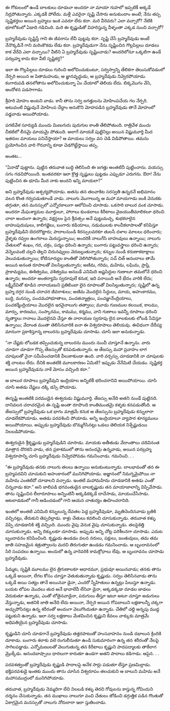 ﻿ఈ గోకులంలో ఉండే బాలకులు దూడలూ అందరూ నా మాయా గుహలో ఇప్పటికీ అక్కడే నిద్రపోతున్నారు. ఎక్కడకీ పోలేదు. మళ్లీ ఎవరైనా సృష్టి చేసారు అనుకుందాం అంటే; నేను తప్ప సృష్టికర్తలు అయిన బ్రహ్మలు ఇంక ఎవరూ లేరు కదా. మరి వీరెవరు? ఎలా వచ్చారో? నేటికి భూలోకంలో ఏడాది గడిచింది. మరి ఈ కృష్ణుడితో విహరిస్తున్న వీళ్ళంతా ఎక్కడ నుంచి వచ్చారో? 

బ్రహ్మదేవుడు సృష్టిస్తే గాని ఈ జీవరాసు లేవీ పుట్టవు కదా. సృష్టి చేసే బ్రహ్మదేవుడు అంటే నేనొక్కడినే గాని మరింకొకడు లేడు కదా. బ్రహ్మదేవుడుగా నేను సృష్టించిన గొల్లపిల్లలు దూడలు కాక వేరేవి ఎలా వచ్చాయి? వీటిని ఏ బ్రహ్మదేవుడు సృష్టించాడు? అందరిలోనూ ఒక్కటిగా ఉండే పరబ్రహ్మ కాదు కదా వీటి సృష్టికర్త?” 

ఇలా ఈ గొల్లపిల్లలు దూడలు గురించి అలోచించుకుంటూ, సర్వస్వాన్ని తేలికగా తెలుసుకోవడంలో నేర్పరి అయిన అ పితామహుడు, ఆ జ్ఞానవృద్ధుడు, ఆ బ్రహ్మదేవుడు నివ్వెరపోయాడు. కంగారుపడి తనలోతాను అలోచించుకున్నా ఏం చేయాలో తెలియ లేదు. బిక్కమొగం వేసి, ఆందోళన పడసాగాడు. 

శ్రీహరి మోహం అంటని వాడు. కానీ తాను సర్వ జగత్తులను మోహింపచేయ గల నేర్పరి. అటువంటి విష్ణువునే మోహింప చేద్దాం అనుకొని మోహపడిన బ్రహ్మదేవుడు తానే మోహంలో పడ్డవాడు అయిపోయాడు. 

పగటివేళ సూర్యుడి ముందు మిణుగురు పురుగుల కాంతి తేలిపోతుంది. రాత్రివేళ మంచు చీకటిలో లీనమై మాయమై పోతుంది. అలాగే మాయకే పుట్టినిల్లు అయిన విష్ణుమూర్తి మీద ఇతరుల మాయలు పనిచేస్తాయా? ఆ మాయలు సర్వం వస చెడి విడిపోతాయి. తమను ప్రయోగించిన వారి గౌరవాన్ని కూడా చెడగొట్టేస్తాయి తప్ప. 

అంతట... 

“ఏనాడో పుట్టాను. పుట్టిన తరువాత బుద్ధి తెలిసింది ఈ జగత్తు అంతటినీ పుట్టించాను. వయస్సు సగం గడచిపోయింది. ఇంతవరకూ ఇలా క్రొత్త సృష్టులు పుట్టడం ఎప్పుడూ ఎరుగను. ఔరా! నేను పుట్టించిన ఈ భూమి మీద నాకు అందని ఇన్ని మాయలా?” 

అని బ్రహ్మదేవుడు ఆశ్చర్యపోయాడు. అతను తన తలవాకిట సరస్వతి ఉన్నదనే అభిమానం వలన కొంత గర్వపడుతూండే వాడు. నాలుగు మొగాలున్న ఆ మహా మాయగాడు జంకి వెనుకకు తగ్గుతూ, తన మనస్సులో ఎన్నోరకాలుగా ఆలోచించి చూసాడు. ఒకసారి బాలుర వంక చూసాడు. అందరూ మేఘశ్యామల మూర్తులూ, హారాలు కుండలాలు కిరీటాలు వైజయంతీమాలికలూ ధరించి చాలా అందంగా ఉన్నారు; వక్షస్థలం పైన శ్రీవత్సం అనే పుట్టుమచ్చ, శుభకరాలైన బాహుపురుషులు, కాలిగజ్జెలు, బంగారు కడియాలు, నడుములకు కాంచీకలాపాలతో కనిపిస్తూ బ్రహ్మదేవుడిని బెదరగొట్టారు; పాదాలనుండి శిరస్సులవరకూ తులసీ దళాల మాలలు ధరించారు; వ్రేళ్ళకు రవ్వల ఉంగరాలు మెరుస్తున్నాయి; అందరికీ నాలుగేసి బాహువులు ఉన్నాయి; నాలుగు చేతులలో శంఖం, గద, చక్రం, పద్మం ధరించి ఉన్నారు; బంగారు పట్టువస్త్రాలు ధరించి ఉన్నారు; వెన్నెలవంటి చల్లని తెల్లని చిరునవ్వులు వెదజల్లుతున్నారు; కన్నుల నుండి కరుణాకటాక్షాలు వెలువడుతున్నాయి; కోటిసూర్యుల కాంతితో వెలిగిపోతున్నారు; సచ్ చిత్ ఆనందాలు తామే అయిన అనంత రూపాలతో విలసిల్లుతున్నారు; అణిమ, గరిమ, మహిమ, లఘిమ, ప్రాప్తి, ప్రాకామ్యము, ఈశిత్వము, వశిత్వము అనబడే ఎనిమిది అష్టసిద్ధుల గుణాలూ తమలోనే ధరించి ఉన్నారు; అందరూ అంతర్యామి స్వరూపులే కనుక, ఇది పరాయిది అనే భేదం వారికి లేదు; లక్ష్మీదేవితో కూడిన నారాయణుని ప్రతిబింబా లైన రూపాలతో విలసిల్లుతున్నారు; సృష్టిలో ఉన్న బ్రహ్మ దగ్గర నుండి చరాచర జీవరాశులు; అణిమ మొదలైన సిద్ధులు, మాయ, అహంకారము, బుద్ధి, మనస్సు, పంచమహాభూతాలు, పంచతన్మాత్రలు, పంచజ్ఞానేంద్రియాలు, పంచకర్మేంద్రియాలు మొదలైన ఇరవైనాలుగు తత్వాలు; మూడు గుణముల కలయిక, కాలము, మార్పు, కారణము, సంస్కారము, కామము, కర్మము, వాని గుణాలు ఇవన్నీ రూపాలు ధరించి నృత్యాలు గానాలు మొదలైనవి చేస్తూ ఈ నారాయణ స్వరూపు లైన బాలకులకు లోబడి సేవిస్తూ ఉన్నాయి; వేదాంత మంతా తెలిసినవారికి ఐనా ఈ విశ్వరూపాలు తెలియవు. ఈవిధంగా దేదీప్య మానంగా ప్రకాశిస్తూన్న బాలురను బ్రహ్మదేవుడు చూసాడు. చూసి ఇలా అనుకున్నాడు. 

“నా చేష్టకు లోబడక తప్పించుకున్న బాలురను ముందు నుంచీ చూస్తూనే ఉన్నాను. వారు చూడగా చూడగా గొప్ప తేజస్సుతో కనపడుతున్నారు. ఆ తేజస్సు మహా ప్రవాహం లాగ చూపులతో నైనా సమీపించడానికి వీలుకాకుండా ఉంది. వారి వర్చస్సు చూడడానికి నా చూపులకు శక్తి చాలటం లేదు. దీనికి అంతటికి మూలకారణం ఏమిటి? ఇప్పుడు నేనేమిటి చేయడం. సృష్టికర్త అయిన బ్రహ్మదేవుడను నాకే మోసం వచ్చింది కదా.” 

ఆ బాలుర రూపాలు బ్రహ్మదేవుని ఇంద్రియాల అన్నిటికీ భరించరానివి అయిపోయాయి. చూసి చూసి అతడు చేష్టలు దక్కి డస్సి పోయాడు. 

ఈసృష్టి అంతటికి పరముడైన ఈశ్వరుడు విష్ణుమూర్తి. తేజస్సు అనేది అతని నుండే పుట్టినది. దానివలన చరాచరమైన ఈ సృష్టి అంతా రూపొంది కాంతిమంతమై కళ్ళకు కనపడుతోంది. ఆ తేజస్సులో బ్రహ్మదేవుడు ఒక భాగం మాత్రమే కనుక ఆ తేజస్సును బ్రహ్మదేవుడు కన్నులారా చూడలేకపోయాడు. అతడు పరవశించి పోయాడు. అన్ని ఇంద్రియాలూ వ్యాపార శూన్యములు అయిపోయాయి. అప్పుడు బ్రహ్మదేవుడు బొమ్మగీసినట్లు ఒడలు తెలియక నిశ్చేష్టుడయి నిలబడిపోయాడు. 

ఈశ్వరుడైన శ్రీకృష్ణుడు బ్రహ్మదేవుడిని చూసాడు. మాయకు అతీతుడు వేదాంతాలు చదివినంత మాత్రాన దొరకని వాడు, తన ప్రకాశములో తాను ఆనందమై ఉన్నవాడు, అయిన పరబ్రహ్మ విశ్వరూపాన్ని చూసి బ్రహ్మదేవుడు నివ్వెరపోవడం గమనించాడు. గమనించి. . . 

“ఈ బ్రహ్మదేవుడు తనకు నాలుగు తలలు ఉన్నాయి అనుకుంటున్నాడు. బాలభావంతో తన ఈ బ్రహ్మపదవిని చూచుకుని అహంకారంలో మునిగిపోయాడు. అజ్ఞానంలో నిమగ్నమైపోయి నా మహిమ ఎంతటిదో చూడాలని వచ్చాడు. ఇంతటి మహామహిమ చూడడానికి అతడు ఎంతో చిన్నవాడు కదా.” అని జాలిపడి భగవంతుడైన బాలకృష్ణుడు తన మాయాజాలాన్ని విప్పివేసాడు. తాను సృష్టించిన లీలారూపాలు అన్నింటినీ అక్కడికక్కడే దాచేసాడు, మాయంచేసేసాడు. ఆటలాడడంలో గానీ ఆడించడంలో గాని ఆయన చాతుర్యం ఊహించరానిది. 

ఇంతలో అంతటి ఎనిమిది కన్నులున్న దేవతల పెద్ద బ్రహ్మదేవుడూ, మృతిచెందినవాడు బ్రతికి వచ్చినట్లు, తేరుకుని తెప్పరిల్లాడు. కాళ్లు చేతులు కదలించి చూసుకున్నాడు. తరువాత కళ్ళు విప్పి చూడడానికి శక్తి వచ్చింది. ముందు వైపు వెనుక వైపు చూసుకున్నాడు. తలపైకెత్తి చూసుకున్నాడు. అన్ని దిక్కులకూ చూసాడు. అప్పుడు అన్ని చోట్ల పరిశీలనగా చూసాడు. ఎదుట బృందావనం కనిపించింది. కృష్ణుడు ఉండడం వలన నరులు, పక్షులు, జంతువులు, తమ తమ జాతి సహజమైన శత్రుత్వాలను మరచి తిరుగుతూ ఉండడం గమనించాడు. ఆ బృందావనంలో సిరి సంపదలు ఉన్నాయి. అందులో ఉన్న వారెవరికి కామక్రోధాలు లేవు. ఆ బృందావనం చూసాడు బ్రహ్మదేవుడు. 

పిమ్మట, సృష్టికి మూలము లైన త్రిగుణాలకూ ఆధారమూ, ప్రభువూ అయినవాడు; తనకు తాను ఒక్కడే అయినా, లేగల కోసం చూస్తూ వెతుకుతున్నాడు కృష్ణుడు. సర్వం తెలిసినవాడు తాను ఒక్కడే అయి సత్యం తానే అయినవా డైనా, ఎందరో స్నేహితులు ఉన్నట్లు పిలుస్తూ ఉన్నాడు. బయట లోపల మొదలు తుద అనే భావాలేవీ లేనివా డైనా, అక్కడక్కడా దూడల జాడలు వెదుకుతూ ఉన్నాడు, ఎంతో లోతైనవాడైనా, పరుగులు తీస్తూ ఇటూ అటూ చూస్తూ అడుగులు వేస్తున్నాడు, అతనికి జాతి అనేది లేదు అయినా, నేర్పరి అయిన గోపబాలుని లక్షణాలన్నీ చక్కగా అచ్చుపోసినట్లు ఉన్న శరీరంతో అందంగా వెలుగొందుతూ ఉన్నాడు. చేతిలో చల్ది అన్నపు ముద్ద పట్టుకుని ఉన్నాడు. ఇలా సర్వ లక్షణాలు మేళవించిన కృష్ణుని కేవలం వాక్కుకు మాత్రమే అధిపతియైన బ్రహ్మదేవుడు చూసాడు. 

కృష్ణుడిని చూసి చూడగానే బ్రహ్మదేవుడు తత్తరపాటుతో హంసవాహనం నుండి దభాలున క్రిందికి దూకాడు. బంగారు శలాకు వలె రంగులీనుతూ ఉండి సుకుమారంగా ఉన్న తన శరీరంతో నేలపై సాగిలపడ్డాడు. ఎన్నోమణులతో వెలుగుతున్న తన కిరీటాలు కృష్ణుని పాదపద్మాలకు తాకేలాగ మ్రొక్కేడు. ఆనందబాష్పాలు ధారలుగా కారుతూ ఉండగా అతని పాదాలు కడిగాడు. ఆపైన. . . 

పరవశత్వంతో బ్రహ్మదేవుడు కృష్ణుడి పాదాలపై అనేక సార్లు పడుతూ లేస్తూ ప్రణమిల్లాడు. భక్తిపరవశుడై ఇంతకు ముందు తాను చూసిన విశ్వరూపం తలచుకుని ఆ బాలుని మహిమ అనే మహాసముద్రంలో మునిగిపోయాడు. 

తరువాత, బ్రహ్మదేవుడు నెమ్మదిగా లేచి నిలబడి కళ్ళు తెరచి గోవులను కాస్తున్న గోవిందుని దర్శనం చేసుకున్నాడు. తన ముఖాలు నాలుగూ వంచి చేతులు జోడించి డగ్గుత్తిక పడిన గొంతుతో ఏకాగ్రమైన మనస్సుతో నాలుగు నోరులారా ఇలా స్తుతించాడు. 

